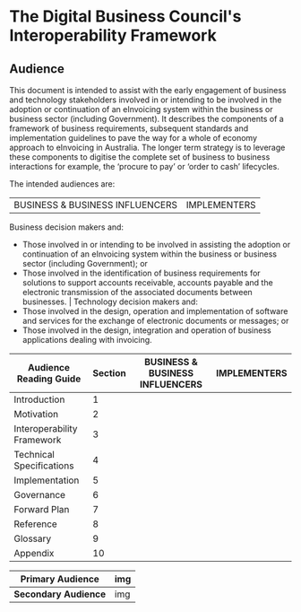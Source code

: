 # The Digital Business Council's Interoperability Framework

## Audience

This document is intended to assist with the early engagement of business and technology stakeholders involved in or intending to be involved in the adoption or continuation of an eInvoicing system within the business or business sector (including Government). It describes the components of a framework of business requirements, subsequent standards and implementation guidelines to pave the way for a whole of economy approach to eInvoicing in Australia. The longer term strategy is to leverage these components to digitise the complete set of business to business interactions for example, the ‘procure to pay’ or ‘order to cash’ lifecycles.

The intended audiences are:
 
| | |
---|---
BUSINESS & BUSINESS INFLUENCERS | IMPLEMENTERS
Business decision makers and:
+ Those involved in or intending to be involved in assisting the adoption or continuation of an eInvoicing system within the business or business sector (including Government); or
+ Those involved in the identification of business requirements for solutions to support accounts receivable, accounts payable and the electronic transmission of the associated documents between businesses.
|
Technology decision makers and:
+ Those involved in the design, operation and implementation of software and services for the exchange of electronic documents or messages; or
+ Those involved in the design, integration and operation of business applications dealing with invoicing.


Audience Reading Guide | Section | BUSINESS & BUSINESS INFLUENCERS| IMPLEMENTERS 
---|---|---|---
Introduction | 1 | | 
Motivation | 2 | | 
Interoperability Framework | 3 | | 
Technical Specifications | 4 | | 
Implementation | 5 | | 
Governance | 6 | | 
Forward Plan | 7 | | 
Reference | 8 | | 
Glossary | 9 | | 
Appendix | 10 | | 

	 	 
Primary Audience | img 
---|---
**Secondary Audience** | img



